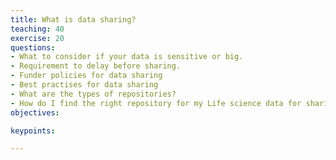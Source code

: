 ```yaml
---
title: What is data sharing?
teaching: 40
exercise: 20
questions:
- What to consider if your data is sensitive or big. 
- Requirement to delay before sharing.
- Funder policies for data sharing
- Best practises for data sharing
- What are the types of repositories?
- How do I find the right repository for my Life science data for sharing?
objectives:

keypoints:

---
```


